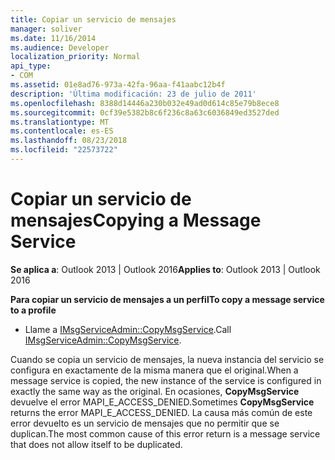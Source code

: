 ```yaml
---
title: Copiar un servicio de mensajes
manager: soliver
ms.date: 11/16/2014
ms.audience: Developer
localization_priority: Normal
api_type:
- COM
ms.assetid: 01e8ad76-973a-42fa-96aa-f41aabc12b4f
description: 'Última modificación: 23 de julio de 2011'
ms.openlocfilehash: 8388d14446a230b032e49ad0d614c85e79b8ece8
ms.sourcegitcommit: 0cf39e5382b8c6f236c8a63c6036849ed3527ded
ms.translationtype: MT
ms.contentlocale: es-ES
ms.lasthandoff: 08/23/2018
ms.locfileid: "22573722"
---
```

# <a name="copying-a-message-service"></a><span data-ttu-id="23b57-103">Copiar un servicio de mensajes</span><span class="sxs-lookup"><span data-stu-id="23b57-103">Copying a Message Service</span></span>

  
  
<span data-ttu-id="23b57-104">**Se aplica a**: Outlook 2013 | Outlook 2016</span><span class="sxs-lookup"><span data-stu-id="23b57-104">**Applies to**: Outlook 2013 | Outlook 2016</span></span> 
  
 <span data-ttu-id="23b57-105">**Para copiar un servicio de mensajes a un perfil**</span><span class="sxs-lookup"><span data-stu-id="23b57-105">**To copy a message service to a profile**</span></span>
  
- <span data-ttu-id="23b57-106">Llame a [IMsgServiceAdmin::CopyMsgService](imsgserviceadmin-copymsgservice.md).</span><span class="sxs-lookup"><span data-stu-id="23b57-106">Call [IMsgServiceAdmin::CopyMsgService](imsgserviceadmin-copymsgservice.md).</span></span>
    
<span data-ttu-id="23b57-107">Cuando se copia un servicio de mensajes, la nueva instancia del servicio se configura en exactamente de la misma manera que el original.</span><span class="sxs-lookup"><span data-stu-id="23b57-107">When a message service is copied, the new instance of the service is configured in exactly the same way as the original.</span></span> <span data-ttu-id="23b57-108">En ocasiones, **CopyMsgService** devuelve el error MAPI_E_ACCESS_DENIED.</span><span class="sxs-lookup"><span data-stu-id="23b57-108">Sometimes **CopyMsgService** returns the error MAPI_E_ACCESS_DENIED.</span></span> <span data-ttu-id="23b57-109">La causa más común de este error devuelto es un servicio de mensajes que no permitir que se duplican.</span><span class="sxs-lookup"><span data-stu-id="23b57-109">The most common cause of this error return is a message service that does not allow itself to be duplicated.</span></span> 
  

